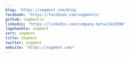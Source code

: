 ```yaml
---
blog: 'https://segment.com/blog'
facebook: 'https://facebook.com/segmentio'
github: segmentio
linkedin: 'https://linkedin.com/company-beta/2425698'
logohandle: segment
sort: segment
title: Segment
twitter: segment
website: 'https://segment.com/'
---
```

